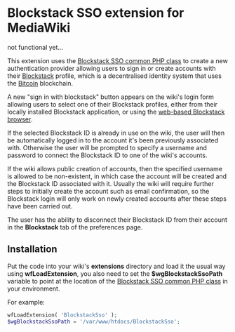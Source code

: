 # Blockstack SSO extension for MediaWiki
not functional yet...

This extension uses the [Blockstack SSO common PHP class](https://github.com/saul-avikar/Blockstack-SSO) to create a new authentication provider allowing users to sign in or create accounts with their [Blockstack](https://blockstack.org/) profile, which is a decentralised identity system that uses the [Bitcoin](http://bitcoin.org) blockchain.

A new "sign in with blockstack" button appears on the wiki's login form allowing users to select one of their Blockstack profiles, either from their locally installed Blockstack application, or using the [web-based Blockstack browser](http://browser.blockstack.org/).

If the selected Blockstack ID is already in use on the wiki, the user will then be automatically logged in to the account it's been previously associated with. Otherwise the user will be prompted to specify a username and password to connect the Blockstack ID to one of the wiki's accounts.

If the wiki allows public creation of accounts, then the specified username is allowed to be non-existent, in which case the account will be created and the Blockstack ID associated with it. Usually the wiki will require further steps to initially create the account such as email confirmation, so the Blockstack login will only work on newly created accounts after these steps have been carried out.

The user has the ability to disconnect their Blockstack ID from their account in the __Blockstack__ tab of the preferences page.

## Installation
Put the code into your wiki's __extensions__ directory and load it the usual way using __wfLoadExtension__, you also need to set the __$wgBlockstackSsoPath__ variable to point at the location of the [Blockstack SSO common PHP class](https://github.com/saul-avikar/Blockstack-SSO) in your environment.

For example:
```php
wfLoadExtension( 'BlockstackSso' );
$wgBlockstackSsoPath = '/var/www/htdocs/BlockstackSso';
```

